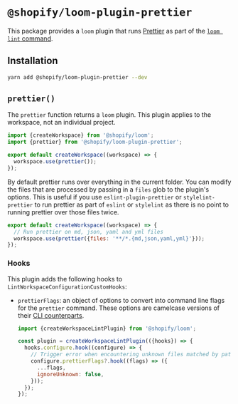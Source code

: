 # `@shopify/loom-plugin-prettier`

This package provides a `loom` plugin that runs [Prettier](https://prettier.io) as part of the [`loom lint` command](TODO).

## Installation

```sh
yarn add @shopify/loom-plugin-prettier --dev
```

## `prettier()`

The `prettier` function returns a `loom` plugin. This plugin applies to the workspace, not an individual project.

```js
import {createWorkspace} from '@shopify/loom';
import {prettier} from '@shopify/loom-plugin-prettier';

export default createWorkspace((workspace) => {
  workspace.use(prettier());
});
```

By default prettier runs over everything in the current folder. You can modify the files that are processed by passing in a `files` glob to the plugin's options. This is useful if you use `eslint-plugin-prettier` or `stylelint-prettier` to run prettier as part of `eslint` or `stylelint` as there is no point to running prettier over those files twice.

```js
export default createWorkspace((workspace) => {
  // Run prettier on md, json, yaml and yml files
  workspace.use(prettier({files: '**/*.{md,json,yaml,yml}'}));
});
```

### Hooks

This plugin adds the following hooks to `LintWorkspaceConfigurationCustomHooks`:

- `prettierFlags`: an object of options to convert into command line flags for the `prettier` command. These options are camelcase versions of their [CLI counterparts](https://prettier.io/docs/en/cli.html).

  ```js
  import {createWorkspaceLintPlugin} from '@shopify/loom';

  const plugin = createWorkspaceLintPlugin(({hooks}) => {
    hooks.configure.hook((configure) => {
      // Trigger error when encountering unknown files matched by patterns
      configure.prettierFlags?.hook((flags) => ({
        ...flags,
        ignoreUnknown: false,
      }));
    });
  });
  ```
